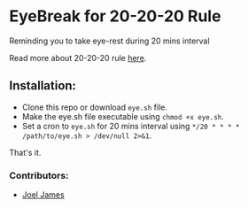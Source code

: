 # EyeBreak for 20-20-20 Rule
Reminding you to take eye-rest during 20 mins interval

Read more about 20-20-20 rule [here](https://opto.ca/health-library/the-20-20-20-rule).

## Installation:

* Clone this repo or download `eye.sh` file.
* Make the eye.sh file executable using `chmod +x eye.sh`.
* Set a cron to `eye.sh` for 20 mins interval using `*/20 * * * * /path/to/eye.sh > /dev/null 2>&1`.

That's it.

### Contributors:
* [Joel James](https://duckdev.com)
